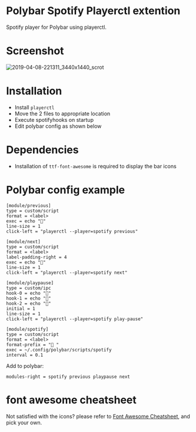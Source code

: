 # Polybar Spotify Playerctl extention

Spotify player for Polybar using playerctl.

# Screenshot

![2019-04-08-221311_3440x1440_scrot](/uploads/1e5f83ee9771272a8439680f471358b9/2019-04-08-221311_3440x1440_scrot.png)

# Installation

*  Install `playerctl`
*  Move the 2 files to appropriate location
*  Execute spotifyhooks on startup
*  Edit polybar config as shown below

# Dependencies

* Installation of `ttf-font-awesome` is required to display the bar icons

# Polybar config example

```
[module/previous]
type = custom/script
format = <label>
exec = echo ""
line-size = 1
click-left = "playerctl --player=spotify previous"

[module/next]
type = custom/script
format = <label>
label-padding-right = 4
exec = echo ""
line-size = 1
click-left = "playerctl --player=spotify next"

[module/playpause]
type = custom/ipc
hook-0 = echo ""
hook-1 = echo ""
hook-2 = echo ""
initial = 1
line-size = 1
click-left = "playerctl --player=spotify play-pause"

[module/spotify]
type = custom/script
format = <label>
format-prefix = " "
exec = ~/.config/polybar/scripts/spotify
interval = 0.1
```

Add to polybar:

```
modules-right = spotify previous playpause next
```

# font awesome cheatsheet

Not satisfied with the icons? please refer to [Font Awesome Cheatsheet](https://fontawesome.com/v4.7.0/cheatsheet/), and pick your own.